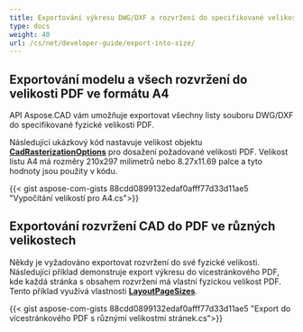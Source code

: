 ```yaml
---
title: Exportování výkresu DWG/DXF a rozvržení do specifikované velikosti
type: docs
weight: 40
url: /cs/net/developer-guide/export-into-size/
---
```


## **Exportování modelu a všech rozvržení do velikosti PDF ve formátu A4**

API Aspose.CAD vám umožňuje exportovat všechny listy souboru DWG/DXF do specifikované fyzické velikosti PDF.

Následující ukázkový kód nastavuje velikost objektu [**CadRasterizationOptions**](https://reference.aspose.com/cad/net/aspose.cad.imageoptions/cadrasterizationoptions/) pro dosažení požadované velikosti PDF.
Velikost listu A4 má rozměry 210x297 milimetrů nebo 8.27x11.69 palce a tyto hodnoty jsou použity v kódu.

{{< gist aspose-com-gists 88cdd0899132edaf0afff77d33d11ae5 "Vypočítání velikostí pro A4.cs">}}

## **Exportování rozvržení CAD do PDF ve různých velikostech**

Někdy je vyžadováno exportovat rozvržení do své fyzické velikosti. Následující příklad demonstruje export výkresu do vícestránkového PDF, kde každá stránka s obsahem rozvržení
má vlastní fyzickou velikost PDF. Tento příklad využívá vlastnosti [**LayoutPageSizes**](https://reference.aspose.com/cad/net/aspose.cad.imageoptions/vectorrasterizationoptions/layoutpagesizes/).

{{< gist aspose-com-gists 88cdd0899132edaf0afff77d33d11ae5 "Export do vícestránkového PDF s různými velikostmi stránek.cs">}}
